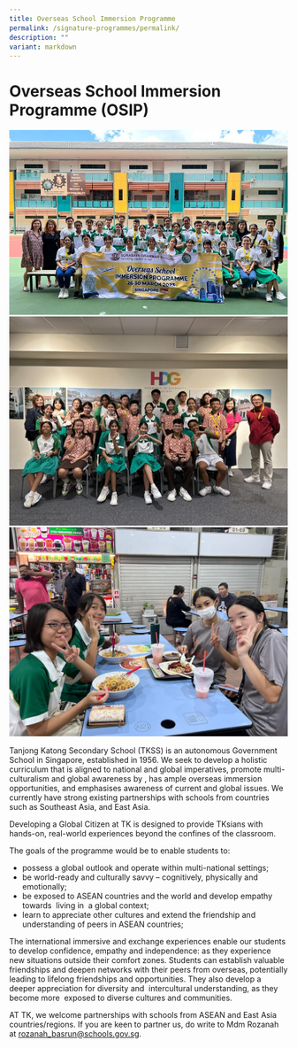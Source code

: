 ```yaml
---
title: Overseas School Immersion Programme
permalink: /signature-programmes/permalink/
description: ""
variant: markdown
---
```

Overseas School Immersion Programme (OSIP)
====================
![](/images/osip(2).JPG)
![](/images/osip(1).jpeg)
![](/images/osip(3).jpeg)

Tanjong Katong Secondary School (TKSS) is an autonomous Government School in Singapore, established in 1956. We seek to develop a holistic curriculum that is aligned to national and global imperatives, promote multi-culturalism and global awareness by , has ample overseas immersion opportunities, and emphasises awareness of current and global issues. We currently have strong existing partnerships with schools from countries such as Southeast Asia, and East Asia.

Developing a Global Citizen at TK is designed to provide TKsians with hands-on, real-world experiences beyond the confines of the classroom.

The goals of the programme would be to enable students to:

* possess a global outlook and operate within multi-national settings;
* be world-ready and culturally savvy – cognitively, physically and emotionally;
* be exposed to ASEAN countries and the world and develop empathy towards  living in  a global context;
* learn to appreciate other cultures and extend the friendship and understanding of peers in ASEAN countries;

The international immersive and exchange experiences enable our students to develop confidence, empathy and independence: as they experience new situations outside their comfort zones. Students can establish valuable friendships and deepen networks with their peers from overseas, potentially leading to lifelong friendships and opportunities. They also develop a deeper appreciation for diversity and  intercultural understanding, as they become more  exposed to diverse cultures and communities.

AT TK, we welcome partnerships with schools from ASEAN and East Asia countries/regions. If you are keen to partner us, do write to Mdm Rozanah at [rozanah\_basrun@schools.gov.sg](mailto:rozanah_basrun@schools.gov.sg).